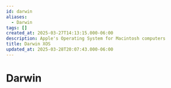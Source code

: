 ```yaml
---
id: darwin
aliases:
  - Darwin
tags: []
created_at: 2025-03-27T14:13:15.000-06:00
description: Apple's Operating System for Macintosh computers
title: Darwin XOS
updated_at: 2025-03-28T20:07:43.000-06:00
---
```


# Darwin
